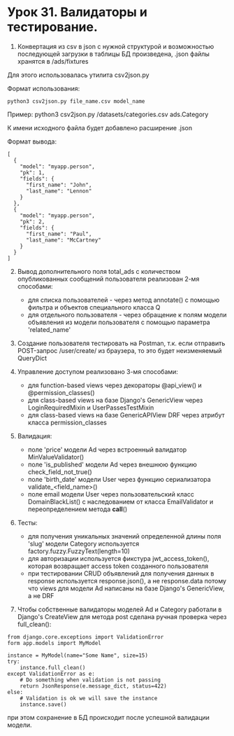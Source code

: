 # Урок 31. Валидаторы и тестирование. 

1. Конвертация из csv в json c нужной структурой и возможностью 
последующей загрузки в таблицы БД произведена, .json файлы хранятся в /ads/fixtures

Для этого использовалась утилита csv2json.py

Формат использования:
```
python3 csv2json.py file_name.csv model_name
```

Пример:
python3 csv2json.py /datasets/categories.csv ads.Category

К имени исходного файла будет добавлено расширение .json

Формат вывода:
```
[
  {
    "model": "myapp.person",
    "pk": 1,
    "fields": {
      "first_name": "John",
      "last_name": "Lennon"
    }
  },
  {
    "model": "myapp.person",
    "pk": 2,
    "fields": {
      "first_name": "Paul",
      "last_name": "McCartney"
    }
  }
]
```

2. Вывод дополнительного поля total_ads с количеством опубликованных сообщений пользователя 
реализован 2-мя способами:

   - для списка пользователей - через метод annotate() c помощью фильтра и объектов специального класса Q
   - для отдельного пользователя - через обращение к полям модели объявления из модели пользователя с помощью параметра 'related_name'

3. Создание пользователя тестировать на Postman, т.к. если отправить POST-запрос /user/create/ из браузера, то это будет неизменяемый QueryDict

4. Управление доступом реализовано 3-мя способами:
   - для function-based views через декораторы @api_view() и @permission_classes() 
   - для class-based views на базе Django's GenericView через LoginRequiredMixin и UserPassesTestMixin
   - для class-based views на базе GenericAPIView DRF через атрибут класса permission_classes

5. Валидация:
   - поле 'price' модели Ad через встроенный валидатор MinValueValidator()
   - поле 'is_published' модели Ad через внешнюю функцию check_field_not_true()
   - поле 'birth_date' модели User через функцию сериализатора validate_<field_name>()
   - поле email модели User через пользовательский класс DomainBlackList() с наследованием от 
     класса EmailValidator и переопределением метода __call__()

6. Тесты:
   - для получения уникальных значений определенной длины поля 'slug' модели Category используется factory.fuzzy.FuzzyText(length=10)
   - для авторизации используется фикстура jwt_access_token(), которая возвращает access token созданного пользователя
   - при тестировании CRUD объявлений для получения данных в response используется response.json(), а не response.data
     потому что views для модели Ad написаны на базе Django's GenericView, а не DRF

7. Чтобы собственные валидаторы моделей Ad и Category работали в Django's CreateView для метода post сделана ручная проверка через full_clean():
```
from django.core.exceptions import ValidationError
form app.models import MyModel

instance = MyModel(name="Some Name", size=15)
try:
    instance.full_clean()
except ValidationError as e:
    # Do something when validation is not passing
    return JsonResponse(e.message_dict, status=422)
else:
    # Validation is ok we will save the instance
    instance.save()
```
при этом сохранение в БД происходит после успешной валидации модели.
